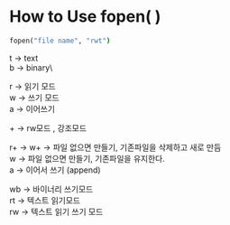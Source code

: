 # How to Use fopen( )
``` cmd
fopen("file name", "rwt")
```
t -> text\
b -> binary\

r -> 읽기 모드\
w -> 쓰기 모드\
a -> 이어쓰기

\+ -> rw모드 , 강조모드

r+ ->
w+ -> 파일 없으면 만들기, 기존파일을 삭제하고 새로 만듬\
w  -> 파일 없으면 만들기, 기존파일을 유지한다.\
a -> 이어서 쓰기 (append)

wb -> 바이너리 쓰기모드\
rt -> 텍스트 읽기모드\
rw -> 텍스트 읽기 쓰기 모드